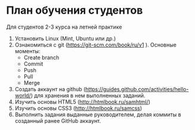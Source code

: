 # План обучения студентов
Для студентов 2-3 курса на летней практике

 1. Установить Linux (Mint, Ubuntu или др.)
 2. Ознакомиться с git (https://git-scm.com/book/ru/v1 ). Основные моменты:
    - Create branch
    - Commit
    - Push
    - Pull
    - Merge
 3. Создать аккаунт на github (https://guides.github.com/activities/hello-world/) для  хранения в нем выполненных заданий.
 4. Изучить основы HTML5 (http://htmlbook.ru/samhtml/)
 5. Изучить основы CSS3 (http://htmlbook.ru/samcss)
 6. Выполнить задания выданные руководителем, делая коммиты в созданный ранее GitHub аккаунт.